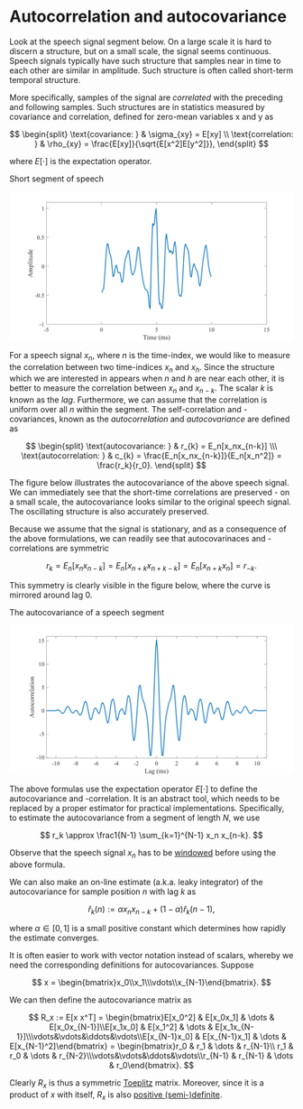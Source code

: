 # Autocorrelation and autocovariance

Look at the speech signal segment below. On a large scale it is
hard to discern a structure, but on a small scale, the signal seems
continuous. Speech signals typically have such structure that samples
near in time to each other are similar in amplitude. Such structure is
often called short-term temporal structure.

More specifically, samples of the signal are *correlated* with the
preceding and following samples. Such structures are in statistics
measured by covariance and correlation, defined for zero-mean variables
x and y as

$$ \begin{split} \text{covariance: } & \sigma_{xy} = E[xy] \\
\text{correlation: } & \rho_{xy} =
\frac{E[xy]}{\sqrt{E[x^2]E[y^2]}}, \end{split} $$

where $E[ \cdot ]$ is the expectation operator.


Short segment of speech

![speechsegment](attachments/149884842.png)
  


For a speech signal $x_{n}$, where $n$ is the time-index, we
would like to measure the correlation between two
time-indices $x_{n}$ and $x_{h}$. Since the structure
which we are interested in appears when $n$ and $h$ are near each other,
it is better to measure the correlation
between $x_{n}$ and $x_{n-k}$. The scalar $k$ is known
as the *lag*. Furthermore, we can assume that the correlation is uniform
over all $n$ within the segment. The self-correlation and -covariances,
known as the *autocorrelation* and *autocovariance* are defined as

$$ \begin{split} \text{autocovariance: } & r_{k} =
E_n[x_nx_{n-k}] \\\ \text{autocorrelation: } & c_{k} =
\frac{E_n[x_nx_{n-k}]}{E_n[x_n^2]} = \frac{r_k}{r_0}.
\end{split} $$

The figure below illustrates the autocovariance of the above
speech signal. We can immediately see that the short-time correlations
are preserved - on a small scale, the autocovariance looks similar to
the original speech signal. The oscillating structure is also accurately
preserved. 

Because we assume that the signal is stationary, and as a consequence of
the above formulations, we can readily see that autocovarinaces and
-correlations are symmetric

$$ r_k = E_n[x_nx_{n-k}] = E_n[x_{n+k}x_{n+k-k}] =
E_n[x_{n+k}x_{n}] = r_{-k}. $$

This symmetry is clearly visible in the figure below, where the
curve is mirrored around lag 0.


The autocovariance of a speech segment

![covariance](attachments/149884843.png)


The above formulas use the expectation operator $E[\cdot ]$ to define the
autocovariance and -correlation. It is an abstract tool, which needs to
be replaced by a proper estimator for practical implementations.
Specifically, to estimate the autocovariance from a segment of length
$N$, we use

$$ r_k \approx \frac1{N-1} \sum_{k=1}^{N-1} x_n x_{n-k}. $$

Observe that the speech signal $x_{n}$ has to be
[windowed](Windowing) before using the above formula.

We can also make an on-line estimate (a.k.a. leaky integrator) of the autocovariance for sample
position $n$ with lag $k$ as

$$ \hat r_k(n) := \alpha x_n x_{n-k} + (1-\alpha) \hat r_k(n-1),
$$

where $\alpha\in[0,1]$ is a small positive constant which determines how rapidly the
estimate converges.

It is often easier to work with vector notation instead of scalars,
whereby we need the corresponding definitions for autocovariances.
Suppose

$$ x =
\begin{bmatrix}x_0\\x_1\\\vdots\\x_{N-1}\end{bmatrix}. $$

We can then define the autocovariance matrix as

$$ R_x := E[x x^T] = \begin{bmatrix}E[x_0^2] & E[x_0x_1] &
\dots & E[x_0x_{N-1}]\\E[x_1x_0] & E[x_1^2] & \dots &
E[x_1x_{N-1}]\\\vdots&\vdots&\ddots&\vdots\\E[x_{N-1}x_0]
& E[x_{N-1}x_1] & \dots & E[x_{N-1}^2]\end{bmatrix} =
\begin{bmatrix}r_0 & r_1 & \dots & r_{N-1}\\ r_1 & r_0 & \dots &
r_{N-2}\\\vdots&\vdots&\ddots&\vdots\\r_{N-1} & r_{N-1} &
\dots & r_0\end{bmatrix}. $$

Clearly $R_{x}$ is thus a symmetric
[Toeplitz](https://en.wikipedia.org/wiki/Toeplitz_matrix) matrix.
Moreover, since it is a product of $x$ with itself, $R_{x}$ is
also [positive
(semi-)definite](https://en.wikipedia.org/wiki/Definiteness_of_a_matrix).

